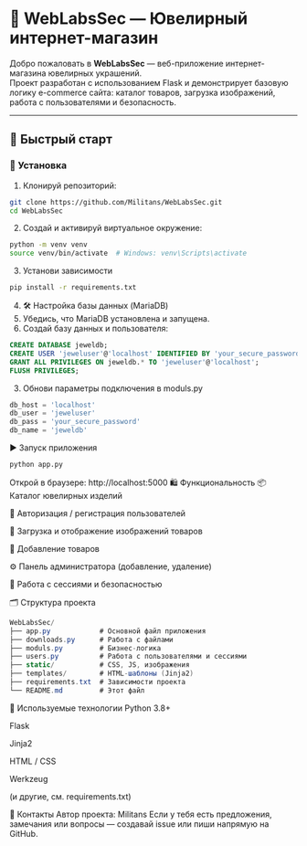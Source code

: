 # 💎 WebLabsSec — Ювелирный интернет-магазин

Добро пожаловать в **WebLabsSec** — веб-приложение интернет-магазина ювелирных украшений.  
Проект разработан с использованием Flask и демонстрирует базовую логику e-commerce сайта: каталог товаров, загрузка изображений, работа с пользователями и безопасность.

---

## 🚀 Быстрый старт

### 🔧 Установка

1. Клонируй репозиторий:

```bash
git clone https://github.com/Militans/WebLabsSec.git
cd WebLabsSec
```
2. Создай и активируй виртуальное окружение:
```bash
python -m venv venv
source venv/bin/activate  # Windows: venv\Scripts\activate
```
3. Установи зависимости
```bash
pip install -r requirements.txt
```
4. 🛠 Настройка базы данных (MariaDB)
1. Убедись, что MariaDB установлена и запущена.
2. Создай базу данных и пользователя:
```sql
CREATE DATABASE jeweldb;
CREATE USER 'jeweluser'@'localhost' IDENTIFIED BY 'your_secure_password';
GRANT ALL PRIVILEGES ON jeweldb.* TO 'jeweluser'@'localhost';
FLUSH PRIVILEGES;
```
3. Обнови параметры подключения в moduls.py
```python
db_host = 'localhost'
db_user = 'jeweluser'
db_pass = 'your_secure_password'
db_name = 'jeweldb'
```

▶️ Запуск приложения
```python
python app.py
```
Открой в браузере: http://localhost:5000
🛍️ Функциональность
📦 Каталог ювелирных изделий

🔐 Авторизация / регистрация пользователей

📁 Загрузка и отображение изображений товаров

🛒 Добавление товаров

⚙️ Панель администратора (добавление, удаление)

📂 Работа с сессиями и безопасностью


🗂 Структура проекта

```csharp
WebLabsSec/
├── app.py            # Основной файл приложения
├── downloads.py      # Работа с файлами
├── moduls.py         # Бизнес-логика
├── users.py          # Работа с пользователями и сессиями
├── static/           # CSS, JS, изображения
├── templates/        # HTML-шаблоны (Jinja2)
├── requirements.txt  # Зависимости проекта
└── README.md         # Этот файл
```
🧪 Используемые технологии
Python 3.8+

Flask

Jinja2

HTML / CSS

Werkzeug

(и другие, см. requirements.txt)

💬 Контакты
Автор проекта: Militans
Если у тебя есть предложения, замечания или вопросы — создавай issue или пиши напрямую на GitHub.







